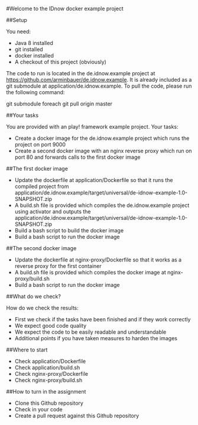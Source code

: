 #Welcome to the IDnow docker example project

##Setup

You need:
* Java 8 installed
* git installed
* docker installed
* A checkout of this project (obviously)

The code to run is located in the de.idnow.example project at https://github.com/arminbauer/de.idnow.example. It is already included as a git submodule at application/de.idnow.example. To pull the code, please run the following command:

git submodule foreach git pull origin master

##Your tasks

You are provided with an play! framework example project. Your tasks:
- Create a docker image for the de.idnow.example project which runs the project on port 9000
- Create a second docker image with an nginx reverse proxy which run on port 80 and forwards calls to the first docker image

##The first docker image

- Update the dockerfile at application/Dockerfile so that it runs the compiled project from application/de.idnow.example/target/universal/de-idnow-example-1.0-SNAPSHOT.zip
- A build.sh file is provided which compiles the de.idnow.example project using activator and outputs the application/de.idnow.example/target/universal/de-idnow-example-1.0-SNAPSHOT.zip
- Build a bash script to build the docker image
- Build a bash script to run the docker image

##The second docker image

- Update the dockerfile at nginx-proxy/Dockerfile so that it works as a reverse proxy for the first container
- A build.sh file is provided which compiles the docker image at nginx-proxy/build.sh
- Build a bash script to run the docker image

##What do we check?

How do we check the results:
- First we check if the tasks have been finished and if they work correctly
- We expect good code quality
- We expect the code to be easily readable and understandable
- Additional points if you have taken measures to harden the images

##Where to start

- Check application/Dockerfile
- Check application/build.sh
- Check nginx-proxy/Dockerfile
- Check nginx-proxy/build.sh

##How to turn in the assignment

- Clone this Github repository
- Check in your code
- Create a pull request against this Github repository